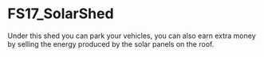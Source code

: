 # FS17_SolarShed
Under this shed you can park your vehicles, you can also earn extra money by selling the energy produced by the solar panels on the roof.

